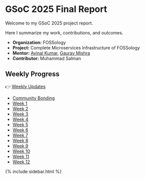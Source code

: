 # GSoC 2025 Final Report

Welcome to my GSoC 2025 project report.  

Here I summarize my work, contributions, and outcomes.

- **Organization:** FOSSology
- **Project:** Complete Microservices Infrastructure of FOSSology
- **Mentor:** [Avinal Kumar](https://github.com/avinal), [Gaurav Mishra](https://github.com/gmishx)
- **Contributor:** Muhammad Salman
 
## Weekly Progress
  👉 [Weekly Updates](./weekly-updates/)

- [Community Bonding](./weekly-updates/community-bonding.md)
- [Week 1](./weekly-updates/week1.md)
- [Week 2](./weekly-updates/week2.md)
- [Week 3](./weekly-updates/week3.md)
- [Week 4](./weekly-updates/week4.md)
- [Week 5](./weekly-updates/week5.md)
- [Week 6](./weekly-updates/week6.md)
- [Week 7](./weekly-updates/week7.md)
- [Week 8](./weekly-updates/week8.md)
- [Week 9](./weekly-updates/week9.md)
- [Week 10](./weekly-updates/week10.md)
- [Week 11](./weekly-updates/week11.md)
- [Week 12](./weekly-updates/week12.md)

{% include sidebar.html %}

